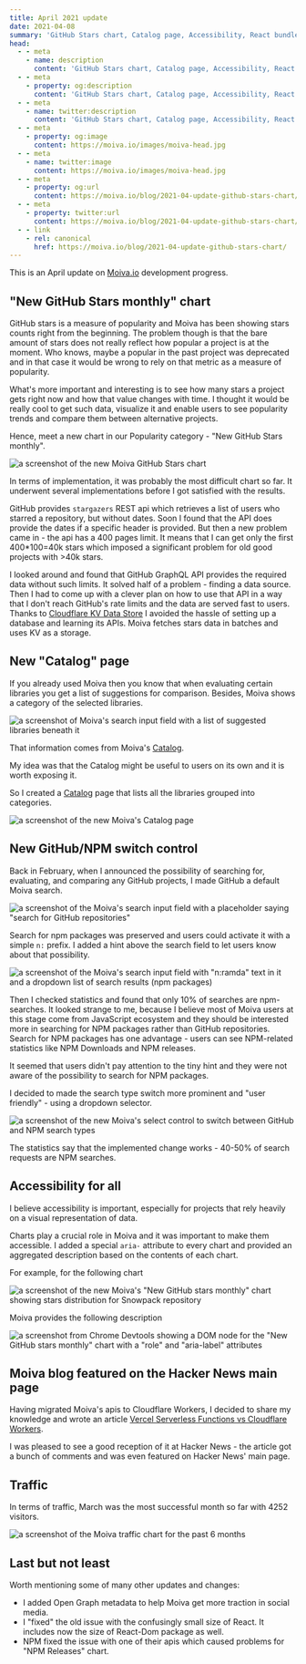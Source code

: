 ```yaml
---
title: April 2021 update
date: 2021-04-08
summary: 'GitHub Stars chart, Catalog page, Accessibility, React bundle size fix and more...'
head:
  - - meta
    - name: description
      content: 'GitHub Stars chart, Catalog page, Accessibility, React bundle size fix and more...'
  - - meta
    - property: og:description
      content: 'GitHub Stars chart, Catalog page, Accessibility, React bundle size fix and more...'
  - - meta
    - name: twitter:description
      content: 'GitHub Stars chart, Catalog page, Accessibility, React bundle size fix and more...'
  - - meta
    - property: og:image
      content: https://moiva.io/images/moiva-head.jpg
  - - meta
    - name: twitter:image
      content: https://moiva.io/images/moiva-head.jpg
  - - meta
    - property: og:url
      content: https://moiva.io/blog/2021-04-update-github-stars-chart/
  - - meta
    - property: twitter:url
      content: https://moiva.io/blog/2021-04-update-github-stars-chart/
  - - link
    - rel: canonical
      href: https://moiva.io/blog/2021-04-update-github-stars-chart/
---
```


This is an April update on [Moiva.io](https://moiva.io/) development progress.

## "New GitHub Stars monthly" chart

GitHub stars is a measure of popularity and Moiva has been showing stars counts right from the beginning. The problem though is that the bare amount of stars does not really reflect how popular a project is at the moment.
Who knows, maybe a popular in the past project was deprecated and in that case it would be wrong to rely on that metric as a measure of popularity.

What's more important and interesting is to see how many stars a project gets right now and how that value changes with time. I thought it would be really cool to get such data, visualize it and enable users to see popularity trends and compare them between alternative projects.

Hence, meet a new chart in our Popularity category - "New GitHub Stars monthly".

![a screenshot of the new Moiva GitHub Stars chart](github-stars.png)

In terms of implementation, it was probably the most difficult chart so far. It underwent several implementations before I got satisfied with the results.

GitHub provides `stargazers` REST api which retrieves a list of users who starred a repository, but without dates. Soon I found that the API does provide the dates if a specific header is provided. But then a new problem came in - the api has a 400 pages limit. It means that I can get only the first 400\*100=40k stars which imposed a significant problem for old good projects with >40k stars.

I looked around and found that GitHub GraphQL API provides the required data without such limits. It solved half of a problem - finding a data source. Then I had to come up with a clever plan on how to use that API in a way that I don't reach GitHub's rate limits and the data are served fast to users. Thanks to [Cloudflare KV Data Store](https://developers.cloudflare.com/workers/learning/how-kv-works) I avoided the hassle of setting up a database and learning its APIs. Moiva fetches stars data in batches and uses KV as a storage.

## New "Catalog" page

If you already used Moiva then you know that when evaluating certain libraries you get a list of suggestions for comparison. Besides, Moiva shows a category of the selected libraries.

![a screenshot of Moiva's search input field with a list of suggested libraries beneath it](suggestions-category.png)

That information comes from Moiva's [Catalog](https://github.com/aantipov/moiva-catalog).

My idea was that the Catalog might be useful to users on its own and it is worth exposing it.

So I created a [Catalog](https://moiva.io/catalog) page that lists all the libraries grouped into categories.

![a screenshot of the new Moiva's Catalog page](catalog.png)

## New GitHub/NPM switch control

Back in February, when I announced the possibility of searching for, evaluating, and comparing any GitHub projects, I made GitHub a default Moiva search.

![a screenshot of the Moiva's search input field with a placeholder saying "search for GitHub repositories"](npm-search-hint.png)

Search for npm packages was preserved and users could activate it with a simple `n:` prefix. I added a hint above the search field to let users know about that possibility.

![a screenshot of the Moiva's search input field with "n:ramda" text in it and a dropdown list of search results (npm packages)](npm-search-hint-results.png)

Then I checked statistics and found that only 10% of searches are npm-searches. It looked strange to me, because I believe most of Moiva users at this stage come from JavaScript ecosystem and they should be interested more in searching for NPM packages rather than GitHub repositories. Search for NPM packages has one advantage - users can see NPM-related statistics like NPM Downloads and NPM releases.

It seemed that users didn't pay attention to the tiny hint and they were not aware of the possibility to search for NPM packages.

I decided to made the search type switch more prominent and "user friendly" - using a dropdown selector.

![a screenshot of the new Moiva's select control to switch between GitHub and NPM search types](search-type-switch.png)

The statistics say that the implemented change works - 40-50% of search requests are NPM searches.

## Accessibility for all

I believe accessibility is important, especially for projects that rely heavily on a visual representation of data.

Charts play a crucial role in Moiva and it was important to make them accessible. I added a special `aria-` attribute to every chart and provided an aggregated description based on the contents of each chart.

For example, for the following chart

![a screenshot of the new Moiva's "New GitHub stars monthly" chart showing stars distribution for Snowpack repository](accessibility-chart-example.png)

Moiva provides the following description

![a screenshot from Chrome Devtools showing a DOM node for the "New GitHub stars monthly" chart with a "role" and "aria-label" attributes](accessibility-aria-data.png)

## Moiva blog featured on the Hacker News main page

Having migrated Moiva's apis to Cloudflare Workers, I decided to share my knowledge and wrote an article [Vercel Serverless Functions vs Cloudflare Workers](https://moiva.io/blog/vercel-serverless-functions-vs-cloudflare-workers).

I was pleased to see a good reception of it at Hacker News - the article got a bunch of comments and was even featured on Hacker News' main page.

## Traffic

In terms of traffic, March was the most successful month so far with 4252 visitors.

![a screenshot of the Moiva traffic chart for the past 6 months](traffic.png)

## Last but not least

Worth mentioning some of many other updates and changes:

- I added Open Graph metadata to help Moiva get more traction in social media.
- I "fixed" the old issue with the confusingly small size of React. It includes now the size of React-Dom package as well.
- NPM fixed the issue with one of their apis which caused problems for "NPM Releases" chart.

